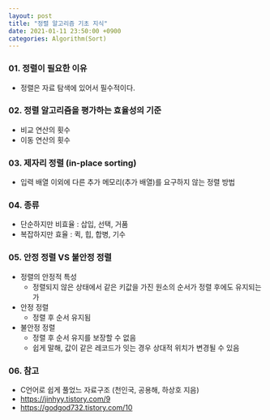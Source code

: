 ```yaml
---
layout: post
title: "정렬 알고리즘 기초 지식"
date: 2021-01-11 23:50:00 +0900
categories: Algorithm(Sort)
---
```


### 01. 정렬이 필요한 이유

- 정렬은 자료 탐색에 있어서 필수적이다.

### 02. 정렬 알고리즘을 평가하는 효율성의 기준

- 비교 연산의 횟수
- 이동 연산의 횟수

### 03. 제자리 정렬 (in-place sorting)

- 입력 배열 이외에 다른 추가 메모리(추가 배열)를 요구하지 않는 정렬 방법

### 04. 종류

- 단순하지만 비효율 : 삽입, 선택, 거품
- 복잡하지만 효율 : 퀵, 힙, 합병, 기수

### 05. 안정 정렬 VS 불안정 정렬

- 정렬의 안정적 특성
  - 정렬되지 않은 상태에서 같은 키값을 가진 원소의 순서가 정렬 후에도 유지되는가
- 안정 정렬
  - 정렬 후 순서 유지됨
- 불안정 정렬
  - 정렬 후 순서 유지를 보장할 수 없음
  - 쉽게 말해, 값이 같은 레코드가 잇는 경우 상대적 위치가 변경될 수 있음

### 06. 참고

- C언어로 쉽게 풀었느 자료구조 (천인국, 공용해, 하상호 지음)
- https://jinhyy.tistory.com/9
- https://godgod732.tistory.com/10
